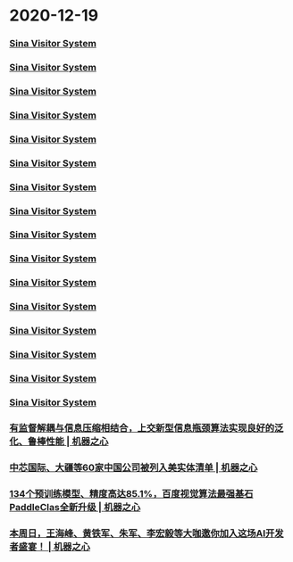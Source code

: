 
# 2020-12-19

### [Sina Visitor System](https://weibo.com/1402400261/Jz7NqtRRB)

### [Sina Visitor System](https://weibo.com/1402400261/Jz7Mqbi6F)

### [Sina Visitor System](https://weibo.com/1402400261/Jz8nJhWIv)

### [Sina Visitor System](https://weibo.com/1402400261/Jz8j0E10W)

### [Sina Visitor System](https://weibo.com/1402400261/Jz8aXCbQx)

### [Sina Visitor System](https://weibo.com/1402400261/Jz86FEuO7)

### [Sina Visitor System](https://weibo.com/1402400261/Jz7XbDQUx)

### [Sina Visitor System](https://weibo.com/1402400261/Jz7RI8RKh)

### [Sina Visitor System](https://weibo.com/1402400261/Jz8BZmrxw)

### [Sina Visitor System](https://weibo.com/1402400261/Jz8vstCHC)

### [Sina Visitor System](https://weibo.com/1402400261/Jz8sDDcjM)

### [Sina Visitor System](https://weibo.com/1402400261/Jz8qlugfy)

### [Sina Visitor System](https://weibo.com/1402400261/Jz95JdDa3)

### [Sina Visitor System](https://weibo.com/1402400261/Jz8W1kKAe)

### [Sina Visitor System](https://weibo.com/1402400261/Jz8Xz31pI)

### [Sina Visitor System](https://weibo.com/1402400261/Jzasg4vpT)

### [有监督解耦与信息压缩相结合，上交新型信息瓶颈算法实现良好的泛化、鲁棒性能 | 机器之心](https://www.jiqizhixin.com/articles/2020-12-19-3)

### [中芯国际、大疆等60家中国公司被列入美实体清单 | 机器之心](https://www.jiqizhixin.com/articles/2020-12-19-2)

### [134个预训练模型、精度高达85.1%，百度视觉算法最强基石PaddleClas全新升级 | 机器之心](https://www.jiqizhixin.com/articles/2020-12-19)

### [本周日，王海峰、黄铁军、朱军、李宏毅等大咖邀你加入这场AI开发者盛宴！ | 机器之心](https://www.jiqizhixin.com/articles/2020-12-19-4)